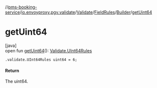 //[pms-booking-service](../../../../../index.md)/[io.envoyproxy.pgv.validate](../../../index.md)/[Validate](../../index.md)/[FieldRules](../index.md)/[Builder](index.md)/[getUint64](get-uint64.md)

# getUint64

[java]\
open fun [getUint64](get-uint64.md)(): [Validate.UInt64Rules](../../-u-int64-rules/index.md)

`.validate.UInt64Rules uint64 = 6;`

#### Return

The uint64.